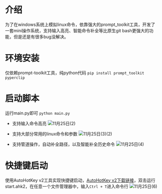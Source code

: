 # 介绍
为了在windows系统上模拟linux命令，依靠强大的prompt_toolkit工具，开发了一套mini操作系统，支持输入高亮、智能命令补全等比原生git bash更强大的功能，但是还是有很多bug没解决。

# 环境安装
仅依赖prompt-toolkit工具，纯python代码
```pip install prompt_toolkit pyperclip```

# 启动脚本
运行main.py即可
```python main.py```

- 支持输入命令高亮
![11月25日(2)](https://github.com/user-attachments/assets/d7912abc-7c6f-4f1e-ab2c-2ff7bd8409ae)

- 支持大部分常用的linux命令和参数
![11月25日(3)(2)](https://github.com/user-attachments/assets/cb1a70e0-edd9-45a9-999e-90ca8ae60c9f)

- 支持管道操作，自动补全路径，以及智能补全历史命令
![11月25日(4)](https://github.com/user-attachments/assets/3f98fa80-e495-41bd-aabc-341b5b485f9d)

# 快捷键启动
使用AutoHotKey v2工具实现快捷键启动，[AutoHotKey v2下载链接](https://www.autohotkey.com/download/ahk-v2.exe)，双击运行start.ahk2，在任意一个文件管理器中，输入`Ctrl + T`进入命令行
![11月25日(6)](https://github.com/user-attachments/assets/9045f3f8-17e0-43c9-bd54-6fc9ff37c501)
